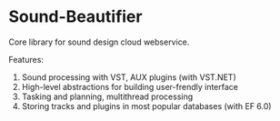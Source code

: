 # Sound-Beautifier

Core library for sound design cloud webservice.

Features:
1. Sound processing with VST, AUX plugins (with VST.NET)
2. High-level abstractions for building user-frendly interface
3. Tasking and planning, multithread processing 
4. Storing tracks and plugins in most popular databases (with EF 6.0)